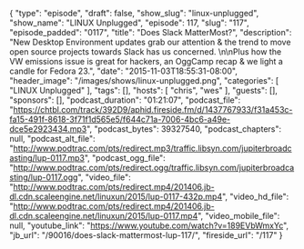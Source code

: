 {
  "type": "episode",
  "draft": false,
  "show_slug": "linux-unplugged",
  "show_name": "LINUX Unplugged",
  "episode": 117,
  "slug": "117",
  "episode_padded": "0117",
  "title": "Does Slack MatterMost?",
  "description": "New Desktop Environment updates grab our attention & the trend to move open source projects towards Slack has us concerned. \n\nPlus how the VW emissions issue is great for hackers, an OggCamp recap & we light a candle for Fedora 23.",
  "date": "2015-11-03T18:55:31-08:00",
  "header_image": "/images/shows/linux-unplugged.png",
  "categories": [
    "LINUX Unplugged"
  ],
  "tags": [],
  "hosts": [
    "chris",
    "wes"
  ],
  "guests": [],
  "sponsors": [],
  "podcast_duration": "01:21:07",
  "podcast_file": "https://chtbl.com/track/392D9/aphid.fireside.fm/d/1437767933/f31a453c-fa15-491f-8618-3f71f1d565e5/f644c71a-7006-4bc6-a49e-dce5e2923434.mp3",
  "podcast_bytes": 39327540,
  "podcast_chapters": null,
  "podcast_alt_file": "http://www.podtrac.com/pts/redirect.mp3/traffic.libsyn.com/jupiterbroadcasting/lup-0117.mp3",
  "podcast_ogg_file": "http://www.podtrac.com/pts/redirect.ogg/traffic.libsyn.com/jupiterbroadcasting/lup-0117.ogg",
  "video_file": "http://www.podtrac.com/pts/redirect.mp4/201406.jb-dl.cdn.scaleengine.net/linuxun/2015/lup-0117-432p.mp4",
  "video_hd_file": "http://www.podtrac.com/pts/redirect.mp4/201406.jb-dl.cdn.scaleengine.net/linuxun/2015/lup-0117.mp4",
  "video_mobile_file": null,
  "youtube_link": "https://www.youtube.com/watch?v=189EVbWmxYc",
  "jb_url": "/90016/does-slack-mattermost-lup-117/",
  "fireside_url": "/117"
}

